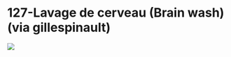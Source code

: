 <!--
id: 30479768
link: http://tumblr.atmos.org/post/30479768/127-lavage-de-cerveau-brain-wash-via
slug: 127-lavage-de-cerveau-brain-wash-via
date: Tue Apr 01 2008 10:21:30 GMT-0700 (PDT)
publish: 2008-04-01
tags: 
title: 127-Lavage de cerveau (Brain wash) (via gillespinault)
-->


127-Lavage de cerveau (Brain wash) (via gillespinault)
======================================================

![](http://25.media.tumblr.com/ZyX8Upfyn7aa8w0lm3dIwMnB_500.jpg)

